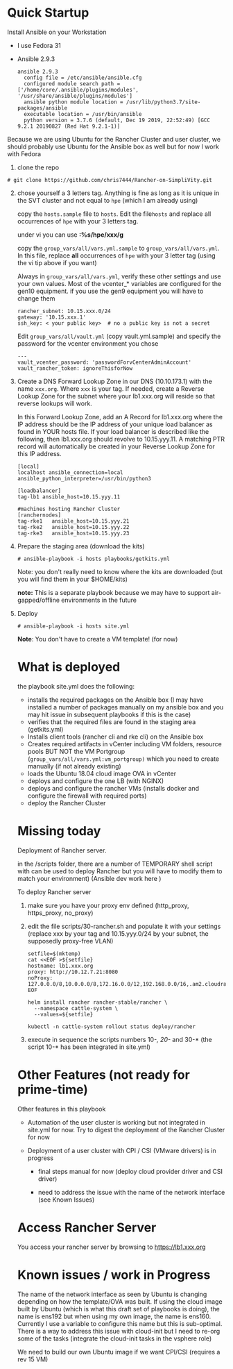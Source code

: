 # Quick Startup

Install Ansible on your Workstation

- I use Fedora 31

- Ansible 2.9.3

  ```
  ansible 2.9.3
    config file = /etc/ansible/ansible.cfg
    configured module search path = ['/home/core/.ansible/plugins/modules', '/usr/share/ansible/plugins/modules']
    ansible python module location = /usr/lib/python3.7/site-packages/ansible
    executable location = /usr/bin/ansible
    python version = 3.7.6 (default, Dec 19 2019, 22:52:49) [GCC 9.2.1 20190827 (Red Hat 9.2.1-1)]
  
  ```

Because we are using Ubuntu for the Rancher Cluster and user cluster, we should probably use Ubuntu for the Ansible box as well but for now I work with Fedora

1.  clone the repo

   ```
   # git clone https://github.com/chris7444/Rancher-on-SimpliVity.git
   ```

2. chose yourself a 3 letters tag. Anything is fine as long as it is unique in the SVT cluster and not equal to `hpe` (which I am already using)

   copy the `hosts.sample` file to `hosts`. Edit the file`hosts` and replace all occurrences of `hpe` with your 3 letters tag.

   under vi you can use **:%s/hpe/xxx/g**

   copy the `group_vars/all/vars.yml.sample` to `group_vars/all/vars.yml`. In this file, replace **all** occurrences of `hpe` with your 3 letter tag (using the vi tip above if you want)

   Always in `group_vars/all/vars.yml`, verify these other settings and use your own values. Most of the vcenter_* variables are configured for the gen10 equipment. if you use the gen9 equipment you will have to change them

   ```
   rancher_subnet: 10.15.xxx.0/24
   gateway: '10.15.xxx.1'
   ssh_key: < your public key>  # no a public key is not a secret
   
   ```

   Edit `group_vars/all/vault.yml` (copy vault.yml.sample) and specify the password for the vcenter environment you chose

   ```
   ---
   vault_vcenter_password: 'passwordForvCenterAdminAccount'
   vault_rancher_token: ignoreThisforNow
   ```

   

3. Create a DNS Forward Lookup Zone in our DNS (10.10.173.1) with the name `xxx.org`. Where `xxx` is your tag.  If needed, create a Reverse Lookup Zone for the subnet where your lb1.xxx.org will reside so that reverse lookups will work.

   In this Forward Lookup Zone, add an A Record for lb1.xxx.org where the IP address should be the IP address of your unique load balancer as found in YOUR hosts file. If your load balancer is described like the following, then lb1.xxx.org should revolve to 10.15.yyy.11. A matching PTR record will automatically be created in your Reverse Lookup Zone for this IP address.

   ```
   [local]
   localhost ansible_connection=local ansible_python_interpreter=/usr/bin/python3
   
   [loadbalancer]
   tag-lb1 ansible_host=10.15.yyy.11
   
   #machines hosting Rancher Cluster
   [ranchernodes]
   tag-rke1   ansible_host=10.15.yyy.21
   tag-rke2   ansible_host=10.15.yyy.22
   tag-rke3   ansible_host=10.15.yyy.23
   ```

4. Prepare the staging area (download the kits)

   ```
   # ansible-playbook -i hosts playbooks/getkits.yml
   ```

   Note: you don't really need to know where the kits are downloaded (but you will find them in your $HOME/kits)

   **note:** This is a separate playbook because we may have to support air-gapped/offline environments in the future

5. Deploy

   ```
   # ansible-playbook -i hosts site.yml
   ```

   **Note**: You don't have to create a VM template! (for now)

   # What is deployed

   the playbook site.yml does the following:

   - installs the required packages on the Ansible box (I may have installed a number of packages manually on my ansible box and you may hit issue in subsequent playbooks if this is the case)
   - verifies that the required files are found in the staging area (getkits.yml)
   - Installs client tools (rancher cli and rke cli) on the Ansible box
   - Creates required artifacts in vCenter including VM folders,  resource pools BUT NOT the VM Portgroup (`group_vars/all/vars.yml:vm_portgroup)` which you need to create manually (if not already existing)
   - loads the Ubuntu 18.04 cloud image OVA in vCenter
   - deploys and configure the one LB (with NGINX)
   - deploys and configure the rancher VMs (installs docker and configure the firewall with required ports)
   - deploy the Rancher Cluster

   # Missing today

   Deployment of Rancher server.

   in the <repo>/scripts folder, there are a number of TEMPORARY shell script with can be used to deploy Rancher but you will have to modify them to match your environment) (Ansible dev work here )

   To deploy Rancher server

   1. make sure you have your proxy env defined (http_proxy, https_proxy, no_proxy)

   2. edit  the file scripts/30-rancher.sh and populate it with your settings (replace xxx by your tag and 10.15.yyy.0/24 by your subnet, the supposedly proxy-free VLAN)

      ```
      setfile=$(mktemp)
      cat <<EOF >${setfile}
      hostname: lb1.xxx.org
      proxy: http://10.12.7.21:8080
      noProxy: 127.0.0.0/8,10.0.0.0/8,172.16.0.0/12,192.168.0.0/16,.am2.cloudra.local,.xxx.org,10.15.yyy.0/24
      EOF

      helm install rancher rancher-stable/rancher \
        --namespace cattle-system \
        --values=${setfile}

      kubectl -n cattle-system rollout status deploy/rancher
      ```

   3. execute in sequence the scripts numbers 10-*, 20-* and 30-* (the script 10-* has been integrated in site.yml)

   # Other Features (not ready for prime-time)

   Other features in this playbook

   - Automation of the user cluster is working but not integrated in site.yml for now. Try to digest the deployment of the Rancher Cluster for now

   - Deployment of a user cluster with CPI / CSI (VMware drivers) is in progress

     - final steps manual for now (deploy cloud provider driver and CSI driver)

     - need to address the issue with the name of the network interface (see Known Issues)

   # Access Rancher Server

   You access your rancher server by browsing to https://lb1.xxx.org

   # Known issues / work in Progress

   The name of the network interface as seen by Ubuntu  is changing depending on how the template/OVA was built. If using the cloud image built by Ubuntu (which is what this draft set of playbooks is doing), the name is ens192 but when using my own image, the name is ens160. Currently I use a variable to configure this name but this is sub-optimal. There is a way to address this issue with cloud-init but I need to re-org some of the tasks (integrate the cloud-init tasks in the vsphere role)

   We need to build our own Ubuntu image if we want CPI/CSI (requires a rev 15 VM)
